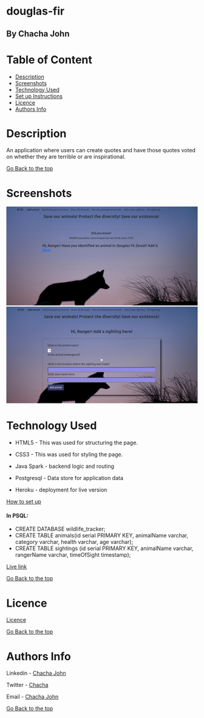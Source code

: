 # douglas-fir

## By Chacha John 

# Table of Content

+ [Description](#description)
+ [Screenshots](#screenshots)
+ [Technology Used](#technology-used)
+ [Set up Instructions](#setup-instructions)
+ [Licence](#licence)
+ [Authors Info](#authors-Info)

# Description
<p>An application where users can create quotes and have those quotes voted on whether they are terrible or are inspirational.</p>

[Go Back to the top](#douglas-fir)

# Screenshots
![Landing page screenshot](/src/main/resources/public/images/luku.png "Landing page")
![Add sighting page screenshot](/src/main/resources/public/images/luku2.png "Add sighting page")

# Technology Used
* HTML5 - This was used for structuring the page.

* CSS3 - This was used for styling the page.

* Java Spark - backend logic and routing

* Postgresql - Data store for application data

* Heroku - deployment for live version

[How to set up](#setup-instructions)
#### In PSQL:
* CREATE DATABASE wildlife_tracker; 
* CREATE TABLE animals(id serial PRIMARY KEY, animalName varchar, category varchar, health varchar, age varchar);
* CREATE TABLE sightings (id serial PRIMARY KEY, animalName varchar, rangerName varchar, timeOfSight timestamp);

[Live link](https://riko-douglas-fir.herokuapp.com/)

[Go Back to the top](#douglas-fir)

# Licence

[Licence](LICENSE)

[Go Back to the top](#douglas-fir)

# Authors Info

Linkedin - [Chacha John](https://www.linkedin.com/in/chachaup/)

Twitter - [Chacha](https://www.twitter.com/_chachaup)

Email - [Chacha John](mailto:chachaerickjo@gmail.com)

[Go Back to the top](#douglas-fir)
